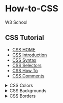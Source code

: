 # How-to-CSS
 W3 School

## CSS Tutorial
- [CSS HOME](https://www.w3schools.com/css/default.asp) 
- [CSS Introduction](https://www.w3schools.com/css/css_intro.asp)
- [CSS Syntax](https://www.w3schools.com/css/css_syntax.asp)
- [CSS Selectors](https://www.w3schools.com/css/css_selectors.asp)
- [CSS How To](https://www.w3schools.com/css/css_howto.asp)
- [CSS Comments](https://www.w3schools.com/css/css_comments.asp)

<details>
<summary>CSS Colors</summary>

- [Colors](https://www.w3schools.com/css/css_colors.asp)
- [RGB](https://www.w3schools.com/css/css_colors_rgb.asp)
- [HEX](https://www.w3schools.com/css/css_colors_hex.asp)
- [HSL](https://www.w3schools.com/css/css_colors_hsl.asp)
</details>

<details>
<summary>CSS Backgrounds</summary>

- [Background Color](https://www.w3schools.com/css/css_background.asp)
- [Background Image](https://www.w3schools.com/css/css_background_image.asp)
- [Background Repeat](https://www.w3schools.com/css/css_background_repeat.asp)
- [Background Attachment](https://www.w3schools.com/css/css_background_attachment.asp)
- [Background Shorthand](https://www.w3schools.com/css/css_background_shorthand.asp)
</details>

<details>
<summary>CSS Borders</summary>

- [Border](https://www.w3schools.com/css/css_border.asp)
- [Border Width](https://www.w3schools.com/css/css_border_width.asp)
- [Border Color](https://www.w3schools.com/css/css_border_color.asp)
- [Border Sides](https://www.w3schools.com/css/css_border_sides.asp)

</details>